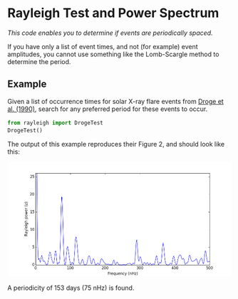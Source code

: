 # Rayleigh Test and Power Spectrum

*This code enables you to determine if events are periodically spaced.*

If you have only a list of event times, and not (for example) event amplitudes, you cannot use  something like the Lomb-Scargle method to determine the period.


## Example
Given a list of occurrence times for solar X-ray flare events from [Droge et al. (1990)](http://adsabs.harvard.edu/abs/1990ApJS...73..279D), search for any preferred period for these events to occur.

````python
from rayleigh import DrogeTest
DrogeTest()
````

The output of this example reproduces their Figure 2, and should look like this:

<img src="Fig2.png" width="600">

A periodicity of 153 days (75 nHz) is found.